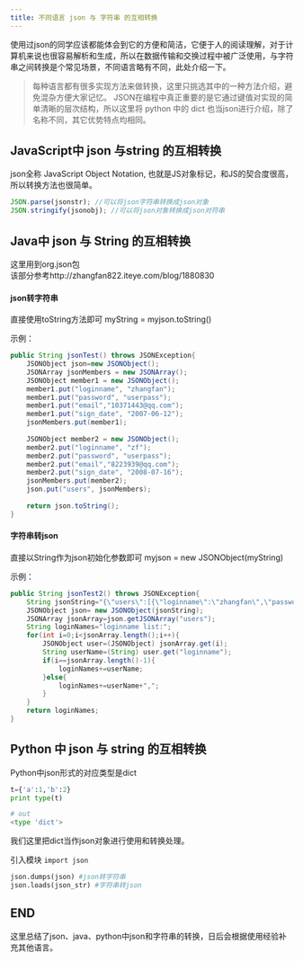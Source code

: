 ```yaml
---
title: 不同语言 json 与 字符串 的互相转换
---
```

使用过json的同学应该都能体会到它的方便和简洁，它便于人的阅读理解，对于计算机来说也很容易解析和生成，所以在数据传输和交换过程中被广泛使用，与字符串之间转换是个常见场景，不同语言略有不同，此处介绍一下。

<!--more-->

>每种语言都有很多实现方法来做转换，这里只挑选其中的一种方法介绍，避免混杂方便大家记忆。
JSON在编程中真正重要的是它通过键值对实现的简单清晰的层次结构，所以这里将 python 中的 dict 也当json进行介绍，除了名称不同，其它优势特点均相同。

## JavaScript中 json 与string 的互相转换

json全称 JavaScript Object Notation, 也就是JS对象标记，和JS的契合度很高，所以转换方法也很简单。
```javascript
JSON.parse(jsonstr); //可以将json字符串转换成json对象   
JSON.stringify(jsonobj); //可以将json对象转换成json对符串
```
## Java中 json 与 String 的互相转换 

这里用到org.json包  
该部分参考http://zhangfan822.iteye.com/blog/1880830

#### json转字符串

直接使用toString方法即可
myString = myjson.toString()

示例：

```java
public String jsonTest() throws JSONException{  
    JSONObject json=new JSONObject();  
    JSONArray jsonMembers = new JSONArray();  
    JSONObject member1 = new JSONObject();  
    member1.put("loginname", "zhangfan");  
    member1.put("password", "userpass");  
    member1.put("email","10371443@qq.com");  
    member1.put("sign_date", "2007-06-12");  
    jsonMembers.put(member1);  
  
    JSONObject member2 = new JSONObject();  
    member2.put("loginname", "zf");  
    member2.put("password", "userpass");  
    member2.put("email","8223939@qq.com");  
    member2.put("sign_date", "2008-07-16");  
    jsonMembers.put(member2);  
    json.put("users", jsonMembers);  
  
    return json.toString();  
}  
```
#### 字符串转json

直接以String作为json初始化参数即可
myjson = new JSONObject(myString)

示例：

```java
public String jsonTest2() throws JSONException{  
    String jsonString="{\"users\":[{\"loginname\":\"zhangfan\",\"password\":\"userpass\",\"email\":\"10371443@qq.com\"},{\"loginname\":\"zf\",\"password\":\"userpass\",\"email\":\"822393@qq.com\"}]}";  
    JSONObject json= new JSONObject(jsonString);  
    JSONArray jsonArray=json.getJSONArray("users");  
    String loginNames="loginname list:";  
    for(int i=0;i<jsonArray.length();i++){  
        JSONObject user=(JSONObject) jsonArray.get(i);  
        String userName=(String) user.get("loginname");  
        if(i==jsonArray.length()-1){  
            loginNames+=userName;  
        }else{  
            loginNames+=userName+",";  
        }  
    }  
    return loginNames;  
}  
```

## Python 中 json 与 string 的互相转换 

Python中json形式的对应类型是dict  
```python
t={'a':1,'b':2}
print type(t)

# out
<type 'dict'>
```
我们这里把dict当作json对象进行使用和转换处理。  

引入模块 ``import json``
```python
json.dumps(json) #json转字符串
json.loads(json_str) #字符串转json
```

## END

这里总结了json、java、python中json和字符串的转换，日后会根据使用经验补充其他语言。

